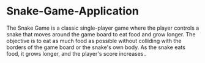 # Snake-Game-Application
The Snake Game is a classic single-player game where the player controls a snake that moves around the game board to eat food and grow longer. The objective is to eat as much food as possible without colliding with the borders of the game board or the snake's own body. As the snake eats food, it grows longer, and the player's score increases..
